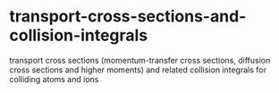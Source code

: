 # transport-cross-sections-and-collision-integrals
transport cross sections (momentum-transfer cross sections, diffusion cross sections and higher moments) and related collision integrals for colliding atoms and ions
